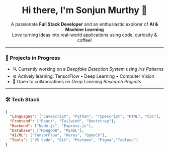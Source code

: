 <h1 align="center">Hi there, I'm Sonjun Murthy 👋</h1>

<p align="center">
  A passionate <b>Full Stack Developer</b> and an enthusiastic explorer of <b>AI & Machine Learning</b><br>
  Love turning ideas into real-world applications using code, curiosity & coffee!
</p>

---

### 🚀 Projects in Progress
- 🔍 Currently working on a *Deepfake Detection System* using *Iris Patterns*
- ⚙ Actively learning: TensorFlow • Deep Learning • Computer Vision
- 🤝 Open to collaborations on *Deep Learning Research Projects*

---

### 🛠 Tech Stack
```json
{
  "Languages": ["JavaScript", "Python", "TypeScript", "HTML", "CSS"],
  "Frontend": ["React", "Tailwind", "Bootstrap"],
  "Backend": ["Node.js", "Express.js"],
  "Database": ["MongoDB", "MySQL"],
  "AI/ML": ["TensorFlow", "Keras", "OpenCV"],
  "Tools": ["VS Code", "Git", "Postman", "Figma","Tableau"]
}
